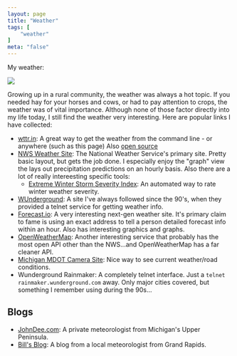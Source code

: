 ```yaml
---
layout: page
title: "Weather"
tags: [
    "weather"
]
meta: "false"
---
```


My weather:

<img src="https://wttr.in/~Middleville+Michigan.png">

Growing up in a rural community, the weather was always a hot topic.  If you needed hay for your horses and cows, or had to pay attention to crops, the weather was of vital importance.  Although none of those factor directly into my life today, I still find the weather very interesting.  Here are popular links I have collected:

- [wttr.in](http://wttr.in/):  A great way to get the weather from the command line - or anywhere (such as this page)  Also [open source](https://github.com/chubin/wttr.in)
- [NWS Weather Site](http://www.weather.gov):  The National Weather Service's primary site.  Pretty basic layout, but gets the job done.  I especially enjoy the "graph" view the lays out precipitation predictions on an hourly basis.  Also there are a lot of really intereesting specific  tools:
  - [Extreme Winter Storm Severity Index](https://www.wpc.ncep.noaa.gov/wwd/wssi/wssi.php?id=GRR): An automated way to rate winter weather severity.
- [WUnderground](http://www.wunderground.com/):  A site I've always followed since the 90's, when they provided a telnet service for getting weather info.  
- [Forecast.io](http://forecast.io):  A very interesting next-gen weather site.  It's primary claim to fame is using an exact address to tell a person detailed forecast info within an hour.  Also has interesting graphics and graphs.
- [OpenWeatherMap](http://openweathermap.org/):  Another interesting service that probably has the most open API other than the NWS...and OpenWeatherMap has a far cleaner API.
- [Michigan MDOT Camera Site](https://mdotjboss.state.mi.us/MiDrive/map#): Nice way to see current weather/road conditions.
- Wunderground Rainmaker:  A completely telnet interface.  Just a `telnet rainmaker.wunderground.com` away.  Only major cities covered, but something
I remember using during the 90s...

## Blogs

- [JohnDee.com](http://www.johndee.com/):  A private meteorologist from Michigan's Upper Peninsula.   
- [Bill's Blog](https://www.woodtv.com/weather/bills-blog/):  A blog from a local meteorologist from Grand Rapids.
